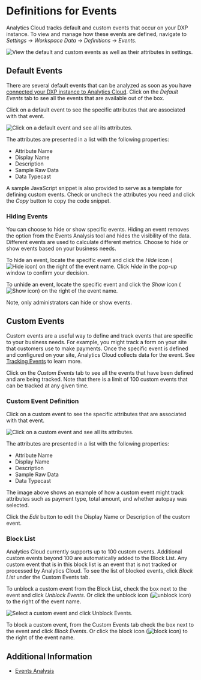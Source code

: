 # Definitions for Events

Analytics Cloud tracks default and custom events that occur on your DXP instance. To view and manage how these events are defined, navigate to *Settings* &rarr; *Workspace Data* &rarr; *Definitions* &rarr; *Events*.

![View the default and custom events as well as their attributes in settings.](./definitions-for-events/images/01.png)

## Default Events

There are several default events that can be analyzed as soon as you have [connected your DXP instance to Analytics Cloud](../../getting-started/connecting-liferay-dxp-to-analytics-cloud.md). Click on the *Default Events* tab to see all the events that are available out of the box.

Click on a default event to see the specific attributes that are associated with that event.

![Click on a default event and see all its attributes.](./definitions-for-events/images/02.png)

The attributes are presented in a list with the following properties:

* Attribute Name
* Display Name
* Description
* Sample Raw Data
* Data Typecast

A sample JavaScript snippet is also provided to serve as a template for defining custom events. Check or uncheck the attributes you need and click the *Copy* button to copy the code snippet.

### Hiding Events

You can choose to hide or show specific events. Hiding an event removes the option from the Events Analysis tool and hides the visibility of the data. Different events are used to calculate different metrics. Choose to hide or show events based on your business needs. 

To hide an event, locate the specific event and click the _Hide_ icon (![Hide icon](../../images/icon-hide.png)) on the right of the event name. Click *Hide* in the pop-up window to confirm your decision.

To unhide an event, locate the specific event and click the _Show_ icon (![Show icon](../../images/icon-show.png)) on the right of the event name.

Note, only administrators can hide or show events.

## Custom Events

Custom events are a useful way to define and track events that are specific to your business needs. For example, you might track a form on your site that customers use to make payments. Once the specific event is defined and configured on your site, Analytics Cloud collects data for the event. See [Tracking Events](../../touchpoints/events/tracking-events.md) to learn more.

Click on the *Custom Events* tab to see all the events that have been defined and are being tracked. Note that there is a limit of 100 custom events that can be tracked at any given time. 

### Custom Event Definition

Click on a custom event to see the specific attributes that are associated with that event.

![Click on a custom event and see all its attributes.](./definitions-for-events/images/03.png)

The attributes are presented in a list with the following properties:

* Attribute Name
* Display Name
* Description
* Sample Raw Data
* Data Typecast

The image above shows an example of how a custom event might track attributes such as payment type, total amount, and whether autopay was selected.

Click the *Edit* button to edit the Display Name or Description of the custom event. 

### Block List

Analytics Cloud currently supports up to 100 custom events. Additional custom events beyond 100 are automatically added to the Block List. Any custom event that is in this block list is an event that is not tracked or processed by Analytics Cloud. To see the list of blocked events, click *Block List* under the Custom Events tab.

To unblock a custom event from the Block List, check the box next to the event and click *Unblock Events*. Or click the unblock icon (![unblock icon](../../images/icon-unblock.png)) to the right of the event name.

![Select a custom event and click Unblock Events.](./definitions-for-events/images/04.png)

To block a custom event, from the Custom Events tab check the box next to the event and click *Block Events*. Or click the block icon (![block icon](../../images/icon-block.png)) to the right of the event name.

## Additional Information

* [Events Analysis](../../touchpoints/events/events-analysis.md)
